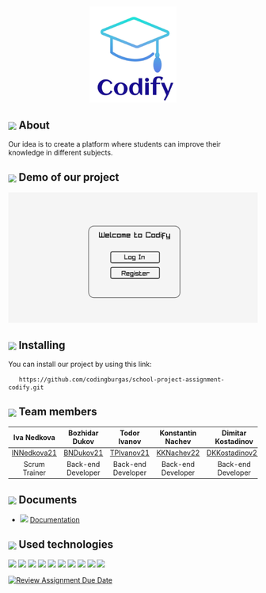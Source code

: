 <div align="center"><img src="/images/logo.png" width=35%> </div>

## <img align="center" src="https://cdn-icons-png.freepik.com/512/5320/5320532.png" width="30"> About
<p>
   Our idea is to create a platform where students can improve their knowledge in different subjects.
</p>


## <img align="center" src="https://cdn1.iconfinder.com/data/icons/miscellaneous-5-color-shadow/128/demo_beta_demonstration-512.png" width="30"> Demo of our project
<div align = "center">
  <img src="images/demo1.png" width=900px>
</div>


## <img align="center" src="https://icons.veryicon.com/png/o/miscellaneous/admin-dashboard-flat-multicolor/setting-19.png" width="30"> Installing
You can install our project by using this link:
```
   https://github.com/codingburgas/school-project-assignment-codify.git
```


## <img align="center" src="https://cdn.iconscout.com/icon/free/png-256/free-team-1543514-1306008.png" width="30">   Team members
| Iva Nedkova  | Bozhidar Dukov | Todor Ivanov | Konstantin Nachev | Dimitar Kostadinov |  Plamen Petkov |
| :---: | :---: | :---: | :---: | :---: | :---: |
| [INNedkova21](https://github.com/INNedkova21)  | [BNDukov21](https://github.com/BNDukovXXI) | [TPIvanov21](https://github.com/TPIvanov21) | [KKNachev22](https://github.com/KKNachev22)  | [DKKostadinov22](https://github.com/DKKostadinov22) | [PRPetkov22](https://github.com/PRPetkov22)
| Scrum Trainer | Back-end Developer | Back-end Developer |  Back-end Developer | Back-end Developer | QA |


## <img align="center" src="https://cdn-icons-png.flaticon.com/512/3396/3396255.png" width="30">   Documents
- <img src="https://findicons.com/files/icons/2795/office_2013_hd/2000/word.png" width="20"> [Documentation](https://codingburgas-my.sharepoint.com/:b:/g/personal/innedkova21_codingburgas_bg/EWc2Q3_qSilMnoJAFEszCXEBfCuGixFBLDkLIjIA9WNqMw?e=wEUn89)


## <img align="center" src="https://cdn-icons-png.flaticon.com/512/2620/2620993.png" width="30"> Used technologies
<img src="https://upload.wikimedia.org/wikipedia/commons/thumb/1/18/ISO_C%2B%2B_Logo.svg/640px-ISO_C%2B%2B_Logo.svg.png" width="40"> <img src="https://upload.wikimedia.org/wikipedia/commons/1/19/C_Logo.png" width="40"> <img src="https://upload.wikimedia.org/wikipedia/commons/thumb/5/59/Visual_Studio_Icon_2019.svg/2060px-Visual_Studio_Icon_2019.svg.png" width="40"> <img src="https://cdn-icons-png.flaticon.com/512/25/25231.png" width="40"> <img src="https://upload.wikimedia.org/wikipedia/commons/thumb/e/e0/Git-logo.svg/640px-Git-logo.svg.png" width="40"> <img src="https://upload.wikimedia.org/wikipedia/commons/thumb/0/0d/Microsoft_Office_PowerPoint_%282019%E2%80%93present%29.svg/512px-Microsoft_Office_PowerPoint_%282019%E2%80%93present%29.svg.png?20210821050414" width="40"> <img src="https://findicons.com/files/icons/2795/office_2013_hd/2000/word.png" width="40"> <img src="https://findicons.com/files/icons/2795/office_2013_hd/2000/excel.png" width="40"> <img src="https://cdn-icons-png.flaticon.com/512/5968/5968705.png" width="40"> <img src="https://upload.wikimedia.org/wikipedia/commons/f/f4/Raylib_logo.png" width="40">

[![Review Assignment Due Date](https://classroom.github.com/assets/deadline-readme-button-24ddc0f5d75046c5622901739e7c5dd533143b0c8e959d652212380cedb1ea36.svg)](https://classroom.github.com/a/j7IzDSQi)
